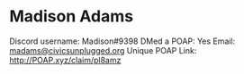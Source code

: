 # Madison Adams

Discord username: Madison#9398
DMed a POAP: Yes
Email: madams@civicsunplugged.org
Unique POAP Link: http://POAP.xyz/claim/pl8amz